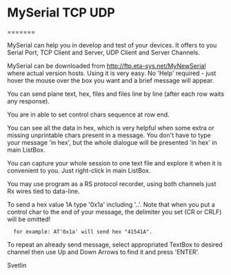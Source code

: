 
# MySerial TCP UDP
=======

   MySerial can help you in develop and test of your devices. It offers to you Serial Port, TCP Client and Server, UDP Client and Server Channels.
   
   MySerial can be downloaded from http://ftp.eta-sys.net/MyNewSerial where actual version hosts. Using it is very easy. No 'Help' required - just hover the mouse over the box you want and a brief message will appear.
   
   You can send plane text, hex, files and files line by line (after each row waits any response). 
   
   You are in able to set control chars sequence at row end.
   
   You can see all the data in hex, which is very helpful when some extra or missing unprintable chars present in a message. You don't have to type your message 'in hex', but the whole dialogue will be presented 'in hex' in main ListBox.
   
   You can capture your whole session to one text file and explore it when it is convenient to you. Just right-click in main ListBox.
   
   You may use program as a RS protocol recorder, using both channels just Rx wires tied to data-line.
   
   To send a hex value 1A type '0x1a' including '..'. Note that when you put a control char to the end of your message, the delimiter you set (CR or CRLF) will be omitted!
   
      for example: AT'0x1a' will send hex "41541A".
      
   To repeat an already send message, select appropriated TextBox to desired channel then use Up and Down Arrows to find it and press 'ENTER'.
  
   
   Svetlin
 
